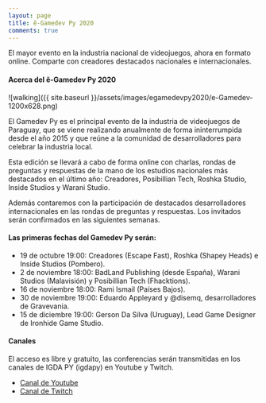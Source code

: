 ```yaml
---
layout: page
title: ẽ-Gamedev Py 2020
comments: true
---
```


El mayor evento en la industria nacional de videojuegos, ahora en formato online.
Comparte con creadores destacados nacionales e internacionales.

#### Acerca del ẽ-Gamedev Py 2020

![walking]({{ site.baseurl }}/assets/images/egamedevpy2020/e-Gamedev-1200x628.png)

El Gamedev Py es el principal evento de la industria de videojuegos de Paraguay, que se viene realizando anualmente de forma ininterrumpida desde el año 2015 y que reúne a la comunidad de desarrolladores para celebrar la industria local.

Esta edición se llevará a cabo de forma online con charlas, rondas de preguntas y respuestas de la mano de los estudios nacionales más destacados en el último año: Creadores, Posibillian Tech, Roshka Studio, Inside Studios y Warani Studio.

Además contaremos con la participación de destacados desarrolladores internacionales en las rondas de preguntas y respuestas. Los invitados serán confirmados en las siguientes semanas.

#### Las primeras fechas del Gamedev Py serán:
- 19 de octubre 19:00: Creadores (Escape Fast), Roshka (Shapey Heads) e Inside Studios (Pombero).
- 2 de noviembre 18:00: BadLand Publishing (desde España), Warani Studios (Malavisión) y Posibillian Tech (Fhacktions).
- 16 de noviembre 18:00: Rami Ismail (Países Bajos).
- 30 de noviembre 19:00: Eduardo Appleyard y @disemq, desarrolladores de Gravevania.
- 15 de diciembre 19:00: Gerson Da Silva (Uruguay), Lead Game Designer de Ironhide Game Studio.

#### Canales
El acceso es libre y gratuito, las conferencias serán transmitidas en los canales de IGDA PY (igdapy) en Youtube y Twitch.
- [Canal de Youtube][youtube]
- [Canal de Twitch][twitch]


[youtube]:https://www.youtube.com/user/igdapy
[twitch]:https://www.twitch.tv/igdapy